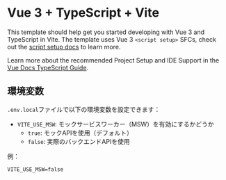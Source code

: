 # Vue 3 + TypeScript + Vite

This template should help get you started developing with Vue 3 and TypeScript in Vite. The template uses Vue 3 `<script setup>` SFCs, check out the [script setup docs](https://v3.vuejs.org/api/sfc-script-setup.html#sfc-script-setup) to learn more.

Learn more about the recommended Project Setup and IDE Support in the [Vue Docs TypeScript Guide](https://vuejs.org/guide/typescript/overview.html#project-setup).

## 環境変数

`.env.local`ファイルで以下の環境変数を設定できます：

- `VITE_USE_MSW`: モックサービスワーカー（MSW）を有効にするかどうか
  - `true`: モックAPIを使用（デフォルト）
  - `false`: 実際のバックエンドAPIを使用
  
例：
```
VITE_USE_MSW=false
```
